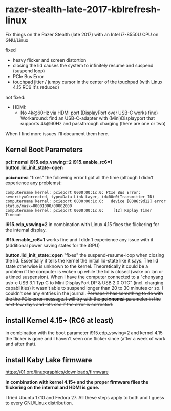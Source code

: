 # razer-stealth-late-2017-kblrefresh-linux
Fix things on the Razer Stealth (late 2017) with an Intel i7-8550U CPU on GNU/Linux

fixed
- heavy flicker and screen distortion
- closing the lid causes the system to infinitely resume and suspend (suspend loop)
- PCIe Bus Error
- touchpad jitter / jumpy cursor in the center of the touchpad (with Linux 4.15 RC6 it's reduced)

not fixed:
- HDMI:
  - No 4k@60Hz via HDMI port (DisplayPort over USB-C works fine)
  Workaround: find an USB-C-adapter with (Mini)Displayport that supports 4k@60Hz and passthrough charging (there are one or two)
  
When I find more issues I'll document them here.

## Kernel Boot Parameters
**pci=nomsi i915.edp_vswing=2 i915.enable_rc6=1 button.lid_init_state=open**

**pci=nomsi** "fixes" the following error I got all the time (altough I didn't experience any problems):
```
computername kernel: pcieport 0000:00:1c.0: PCIe Bus Error: severity=Corrected, type=Data Link Layer, id=00e0(Transmitter ID)
computername kernel: pcieport 0000:00:1c.0:   device [8086:9d12] error status/mask=00001000/00002000
computername kernel: pcieport 0000:00:1c.0:    [12] Replay Timer Timeout
```

**i915.edp_vswing=2** in combination with Linux 4.15 fixes the flickering for the internal display.

**i915.enable_rc6=1** works fine and I didn't experience any issue with it (additional power saving states for the iGPU)

**button.lid_init_state=open** "fixes" the suspend-resume-loop when closing the lid. Essentially it tells the kernel the initial lid-state like it says. The lid state otherwise is unknown to the kernel. Theoretically it could be a problem if the computer is woken up while the lid is closed (wake on lan or a timed suspension).
When I have the computer connected to a "chenyang usb-c USB 3.1 Typ C to Mini DisplayPort DP & USB 2.0 OTG" (incl. charging capabilities) it wasn't able to suspend longer than 20 to 30 minutes or so. I couldn't see any entries in the journal. ~~Perhaps it has something to do with the the PCIe error message. I will try with the **pci=nomsi** parameter in the next few days and lets see if the error is corrected.~~

## install Kernel 4.15+ (RC6 at least)
in combination with the boot parameter i915.edp_vswing=2 and kernel 4.15 the flicker is gone and I haven't seen one flicker since (after a week of work and after that).

## install Kaby Lake firmware
https://01.org/linuxgraphics/downloads/firmware

**In combination with kernel 4.15+ and the proper firmware files the flickering on the internal and HDMI is gone.**

I tried Ubuntu 17.10 and Fedora 27. All these steps apply to both and I guess to every GNU/Linux distribution.
